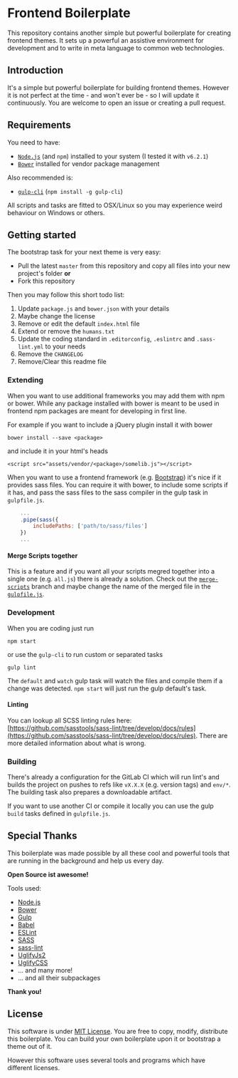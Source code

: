 # Frontend Boilerplate
This repository contains another simple but powerful boilerplate for creating frontend themes. 
It sets up a powerful an assistive environment for development and to write in meta language to common web technologies.

## Introduction
It's a simple but powerful boilerplate for building frontend themes. However it is not perfect 
at the time - and won't ever be - so I will update it continuously. You are welcome to open 
an issue or creating a pull request.

## Requirements
You need to have:
* [`Node.js`](https://nodejs.org/) (and `npm`) installed to your system (I tested it with `v6.2.1`)
* [`Bower`](https://bower.io/) installed for vendor package management

Also recommended is:
* [`gulp-cli`](https://www.npmjs.com/package/gulp-cli) (`npm install -g gulp-cli`)
  
All scripts and tasks are fitted to OSX/Linux so you may experience weird behaviour on Windows or others.

## Getting started
The bootstrap task for your next theme is very easy:
* Pull the latest `master` from this repository and copy all files into your new project's folder **or**
* Fork this repository

Then you may follow this short todo list:
1. Update `package.js` and `bower.json` with your details
2. Maybe change the license
3. Remove or edit the default `index.html` file
4. Extend or remove the `humans.txt`
5. Update the coding standard in `.editorconfig`, `.eslintrc` and `.sass-lint.yml` to your needs
6. Remove the `CHANGELOG`
7. Remove/Clear this readme file

### Extending
When you want to use additional frameworks you may add them with npm or bower. 
While any package installed with bower is meant to be used in frontend npm packages are 
meant for developing in first line.
 
For example if you want to include a jQuery plugin install it with bower
```
bower install --save <package>
```
and include it in your html's heads
```
<script src="assets/vendor/<package>/somelib.js"></script>
```

When you want to use a frontend framework (e.g. [Bootstrap](getbootstrap.com)) it's nice if 
it provides sass files. You can require it with bower, to include some scripts if it has, and 
pass the sass files to the sass compiler in the gulp task in `gulpfile.js`.
```JavaScript
	...
	.pipe(sass({
		includePaths: ['path/to/sass/files']
	})
	...
```

#### Merge Scripts together
This is a feature and if you want all your scripts megred together into a single one (e.g. `all.js`) there is already a solution.
Check out the [`merge-scripts`](https://gitlab.com/jdoubleu/frontend-boilerplate/tree/merge-scripts) branch and maybe change the name of the merged file in the [`gulpfile.js`](https://gitlab.com/jdoubleu/frontend-boilerplate/blob/merge-scripts/gulpfile.js).

### Development
When you are coding just run
```
npm start
```
or use the `gulp-cli` to run custom or separated tasks
```
gulp lint
```

The `default` and `watch` gulp task will watch the files and compile them if a change was detected. 
`npm start` will just run the gulp default's task.

#### Linting
You can lookup all SCSS linting rules here: [https://github.com/sasstools/sass-lint/tree/develop/docs/rules](https://github.com/sasstools/sass-lint/tree/develop/docs/rules).
There are more detailed information about what is wrong.

### Building
There's already a configuration for the GitLab CI which will run lint's and builds the project 
on pushes to refs like `vX.X.X` (e.g. version tags) and `env/*`. The building task also prepares 
a downloadable artifact.

If you want to use another CI or compile it locally you can use the gulp `build` tasks defined in `gulpfile.js`.

## Special Thanks
This boilerplate was made possible by all these cool and powerful tools that are running in 
the background and help us every day.
 
**Open Source ist awesome!**

Tools used:
* [Node.js](https://nodejs.org/)
* [Bower](https://bower.io/)
* [Gulp](http://gulpjs.com/)
* [Babel](https://babeljs.io/)
* [ESLint](http://eslint.org/)
* [SASS](http://sass-lang.com/)
* [sass-lint](https://github.com/sasstools/sass-lint)
* [UglifyJs2](https://github.com/mishoo/UglifyJS2)
* [UglifyCSS](https://github.com/fmarcia/UglifyCSS)
* ... and many more!
* ... and all their subpackages

**Thank you!**

## License
This software is under [MIT License](LICENSE). You are free to copy, modify, distribute this boilerplate.
You can build your own boilerplate upon it or bootstrap a theme out of it.

However this software uses several tools and programs which have different licenses. 